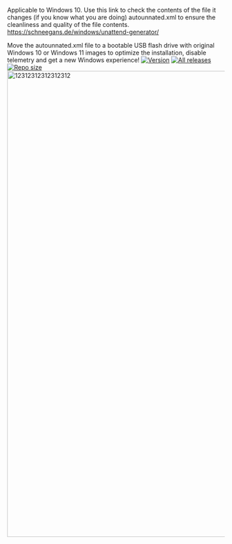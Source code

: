 Applicable to Windows 10.
Use this link to check the contents of the file it changes (if you know what you are doing) autounnated.xml to ensure the cleanliness and quality of the file contents.
https://schneegans.de/windows/unattend-generator/

Move the autounnated.xml file to a bootable USB flash drive with original Windows 10 or Windows 11 images to optimize the installation, disable telemetry and get a new Windows experience!
[![Version](https://img.shields.io/badge/Version-orange?style=for-the-badge&logo=github)](https://github.com/hanedotoaranea/windows-11-answer-file)
[![All releases](https://img.shields.io/github/v/release/hanedotoaranea/windows-11-answer-file?include_prereleases&style=for-the-badge&label=все+релизы)](https://github.com/hanedotoaranea/windows-11-answer-file/releases)
[![Repo size](https://img.shields.io/github/repo-size/hanedotoaranea/windows-11-answer-file?style=for-the-badge)](https://github.com/hanedotoaranea/windows-11-answer-file)
<img width="1920" height="1080" alt="12312312312312312" src="https://github.com/user-attachments/assets/0368ea3f-ccf6-4b86-9ae7-6b1d465cca5d" />
